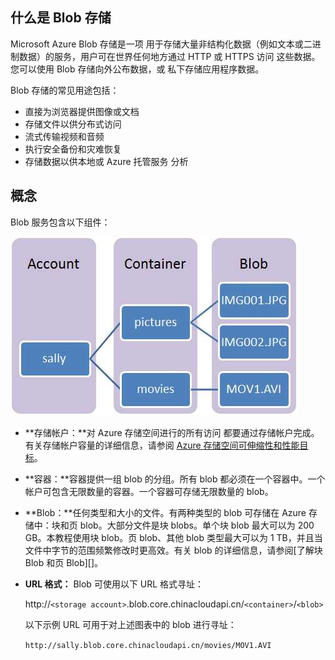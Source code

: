 ## <a name="what-is"> </a>什么是 Blob 存储

Microsoft Azure Blob 存储是一项
用于存储大量非结构化数据（例如文本或二进制数据）的服务，用户可在世界任何地方通过 HTTP 或 HTTPS 访问
这些数据。您可以使用 Blob 存储向外公布数据，或
私下存储应用程序数据。

Blob 存储的常见用途包括：

-   直接为浏览器提供图像或文档
-   存储文件以供分布式访问
-   流式传输视频和音频
-   执行安全备份和灾难恢复
-   存储数据以供本地或 Azure 托管服务
    分析

## <a name="concepts"> </a>概念

Blob 服务包含以下组件：

![Blob1][Blob1]

-   **存储帐户：**对 Azure 存储空间进行的所有访问
    都要通过存储帐户完成。有关存储帐户容量的详细信息，请参阅 [Azure 存储空间可伸缩性和性能目标](http://msdn.microsoft.com/zh-cn/library/dn249410.aspx)。

-   **容器：**容器提供一组 blob 的分组。所有 blob 都必须在一个容器中。一个帐户可包含无限数量的容器。一个容器可存储无限数量的 blob。

-   **Blob：**任何类型和大小的文件。有两种类型的 blob 可存储在 Azure 存储中：块和页 blob。大部分文件是块 blobs。单个块 blob 最大可以为 200 GB。本教程使用块 blob。页 blob、其他 blob 类型最大可以为 1 TB，并且当文件中字节的范围频繁修改时更高效。有关 blob 的详细信息，请参阅[了解块 Blob 和页 Blob][]。

-   **URL 格式：** Blob 可使用以下 URL 格式寻址：

	http://`<storage account>`.blob.core.chinacloudapi.cn/`<container>`/`<blob>`

	以下示例 URL 可用于对上述图表中的 blob 进行寻址：

	`http://sally.blob.core.chinacloudapi.cn/movies/MOV1.AVI`


[Blob1]: ./media/howto-blob-storage/blob1.jpg

<!--HONumber=41-->
